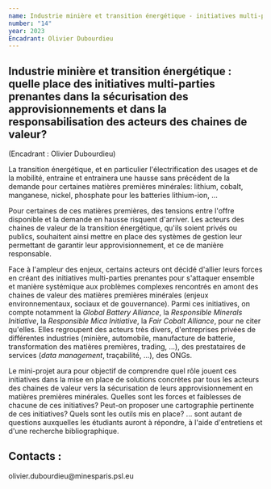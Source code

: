 ```yaml
---
name: Industrie minière et transition énergétique - initiatives multi-parties prenantes.
number: "14"
year: 2023
Encadrant: Olivier Dubourdieu
---
```



## Industrie minière et transition énergétique : quelle place des initiatives multi-parties prenantes dans la sécurisation des approvisionnements et dans la responsabilisation des acteurs des chaines de valeur?

(Encadrant : Olivier Dubourdieu)

La transition énergétique, et en particulier l'électrification des
usages et de la mobilité, entraine et entrainera une hausse sans
précédent de la demande pour certaines matières premières minérales:
lithium, cobalt, manganese, nickel, phosphate pour les batteries
lithium-ion, ...

Pour certaines de ces matières premières, des tensions entre l'offre
disponible et la demande en hausse risquent d'arriver. Les acteurs des
chaines de valeur de la transition énergétique, qu'ils soient privés ou
publics, souhaitent ainsi mettre en place des systèmes de gestion leur
permettant de garantir leur approvisionnement, et ce de manière
responsable.

Face à l'ampleur des enjeux, certains acteurs ont décidé d'allier leurs
forces en créant des initiatives multi-parties prenantes pour s'attaquer
ensemble et manière systémique aux problèmes complexes rencontrés en
amont des chaines de valeur des matières premières minérales (enjeux
environnementaux, sociaux et de gouvernance). Parmi ces initiatives, on
compte notamment la *Global Battery Alliance*, la *Responsible Minerals
Initiative*, la *Responsible Mica Initiative*, la *Fair Cobalt
Alliance*, pour ne citer qu'elles. Elles regroupent des acteurs très
divers, d'entreprises privées de différentes industries (minière,
automobile, manufacture de batterie, transformation des matières
premières, trading, ...), des prestataires de services (*data
management*, traçabilité, ...), des ONGs.

Le mini-projet aura pour objectif de comprendre quel rôle jouent ces
initiatives dans la mise en place de solutions concrètes par tous les
acteurs des chaines de valeur vers la sécurisation de leurs
approvisionnement en matières premières minérales. Quelles sont les
forces et faiblesses de chacune de ces initiatives? Peut-on proposer une
cartographie pertinente de ces initiatives? Quels sont les outils mis en
place? ... sont autant de questions auxquelles les étudiants auront à
répondre, à l'aide d'entretiens et d'une recherche bibliographique.

## Contacts :

olivier.dubourdieu\@minesparis.psl.eu

